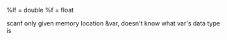 %lf = double
%f = float

scanf only given memory location &var, doesn't know what var's data type is

